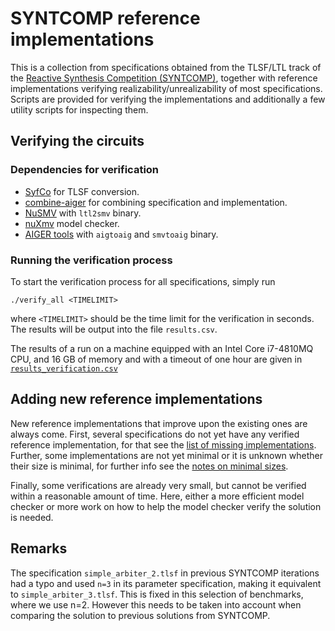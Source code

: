 # SYNTCOMP reference implementations

This is a collection from specifications obtained from the TLSF/LTL track
of the [Reactive Synthesis Competition (SYNTCOMP)](http://www.syntcomp.org/),
together with reference implementations verifying realizability/unrealizability
of most specifications. Scripts are provided for verifying the implementations
and additionally a few utility scripts for inspecting them.

## Verifying the circuits

### Dependencies for verification

- [SyfCo](https://github.com/reactive-systems/syfco) for TLSF conversion.
- [combine-aiger](https://github.com/meyerphi/combine-aiger) for combining specification and implementation.
- [NuSMV](http://nusmv.fbk.eu/index.html) with `ltl2smv` binary.
- [nuXmv](https://es-static.fbk.eu/tools/nuxmv/index.php) model checker.
- [AIGER tools](http://fmv.jku.at/aiger/) with `aigtoaig` and `smvtoaig` binary.

### Running the verification process

To start the verification process for all specifications, simply run
```
./verify_all <TIMELIMIT>
```
where `<TIMELIMIT>` should be the time limit for the verification in seconds.
The results will be output into the file `results.csv`.

The results of a run on a machine equipped with an Intel Core i7-4810MQ CPU,
and 16 GB of memory and with a timeout of one hour are given in
[`results_verification.csv`](results_verification.csv)

## Adding new reference implementations

New reference implementations that improve upon the existing ones are always
come. First, several specifications do not yet have any verified reference
implementation, for that see the
[list of missing implementations](doc/MISSING.md).
Further, some implementations are not yet
minimal or it is unknown whether their size is minimal, for further info
see the [notes on minimal sizes](doc/MINIMAL.md).

Finally, some verifications are already very small, but cannot be verified
within a reasonable amount of time. Here, either a more efficient model
checker or more work on how to help the model checker verify the solution is
needed.

## Remarks

The specification `simple_arbiter_2.tlsf` in previous SYNTCOMP iterations had a
typo and used `n=3` in its parameter specification, making it equivalent to
`simple_arbiter_3.tlsf`. This is fixed in this selection of benchmarks, where
we use n=2. However this needs to be taken into account when comparing the
solution to previous solutions from SYNTCOMP.
